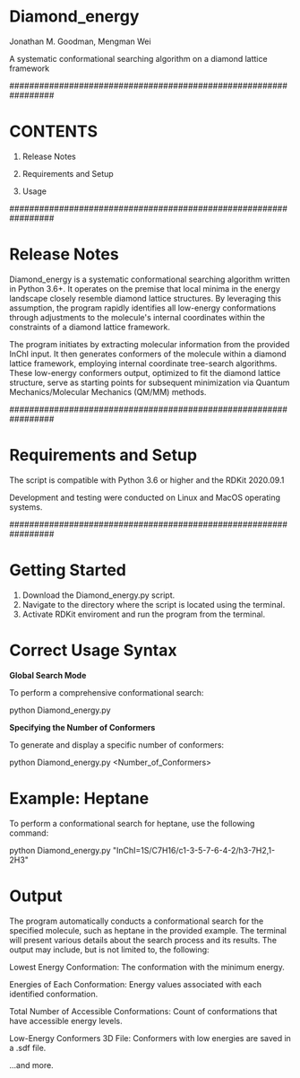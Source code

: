 # Diamond_energy

Jonathan M. Goodman, Mengman Wei

A systematic conformational searching algorithm on a diamond lattice framework

#################################################################

# CONTENTS

1. Release Notes

2. Requirements and Setup

3. Usage


#################################################################

# Release Notes

Diamond_energy is a systematic conformational searching algorithm written in Python 3.6+. It operates on the premise that local minima in the energy landscape closely resemble diamond lattice structures. By leveraging this assumption, the program rapidly identifies all low-energy conformations through adjustments to the molecule's internal coordinates within the constraints of a diamond lattice framework.

The program initiates by extracting molecular information from the provided InChI input. It then generates conformers of the molecule within a diamond lattice framework, employing internal coordinate tree-search algorithms. These low-energy conformers output, optimized to fit the diamond lattice structure, serve as starting points for subsequent minimization via Quantum Mechanics/Molecular Mechanics (QM/MM) methods.

#################################################################

# Requirements and Setup

The script is compatible with Python 3.6 or higher and the RDKit 2020.09.1

Development and testing were conducted on Linux and MacOS operating systems.

#################################################################

# Getting Started

1. Download the Diamond_energy.py script.
2. Navigate to the directory where the script is located using the terminal. 
3. Activate RDKit enviroment and run the program from the terminal.

# Correct Usage Syntax

__Global Search Mode__

To perform a comprehensive conformational search:

python Diamond_energy.py <MolecularInChI>

__Specifying the Number of Conformers__

To generate and display a specific number of conformers:

python Diamond_energy.py <MolecularInChI> <Number_of_Conformers>

# Example: Heptane

To perform a conformational search for heptane, use the following command:

python Diamond_energy.py "InChI=1S/C7H16/c1-3-5-7-6-4-2/h3-7H2,1-2H3"

# Output

The program automatically conducts a conformational search for the specified molecule, such as heptane in the provided example. The terminal will present various details about the search process and its results. The output may include, but is not limited to, the following:

Lowest Energy Conformation: The conformation with the minimum energy.

Energies of Each Conformation: Energy values associated with each identified conformation.

Total Number of Accessible Conformations: Count of conformations that have accessible energy levels.

Low-Energy Conformers 3D File: Conformers with low energies are saved in a .sdf file.

...and more.
